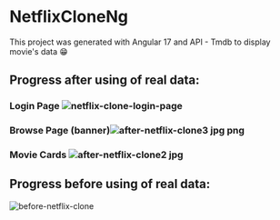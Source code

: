 # NetflixCloneNg

This project was generated with Angular 17 and API - Tmdb to display movie's data 😁

## Progress after using of real data: 
### Login Page ![netflix-clone-login-page](https://github.com/nic00la1/netflix-clone-ng/assets/99048749/ca3396b1-e249-4b45-adff-455304369fc9)
### Browse Page (banner)![after-netflix-clone3 jpg png](https://github.com/nic00la1/netflix-clone-ng/assets/99048749/27ec1d79-e1ed-4078-8bd2-33097e203947)
### Movie Cards ![after-netflix-clone2 jpg](https://github.com/nic00la1/netflix-clone-ng/assets/99048749/aac173e1-9280-4a41-aa49-efd0886a3a12)

## Progress before using of real data:
![before-netflix-clone](https://github.com/nic00la1/netflix-clone-ng/assets/99048749/23ebaa47-5b3c-4111-86bd-c1963292218c)
